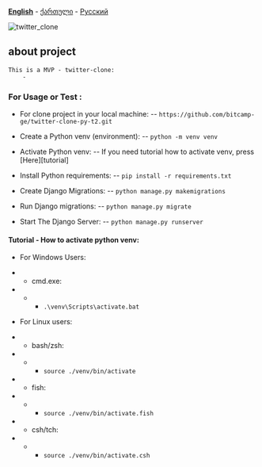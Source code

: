 **[English][en]** - [ქართული][ge] - [Русский][ru]

![twitter_clone](https://as2.ftcdn.net/v2/jpg/04/55/65/69/1000_F_455656949_lOgZhle5nMrzDJdoUMpZU0CH3CHWGprt.jpg)

## about project
    This is a MVP - twitter-clone:
        - 


### For Usage or Test :
- For clone project in your local machine:
-- `https://github.com/bitcamp-ge/twitter-clone-py-t2.git`

- Create a Python venv (environment):
-- `python -m venv venv`

- Activate Python venv:
-- If you need tutorial how to activate venv, press [Here][tutorial]

- Install Python requirements:
-- `pip install -r requirements.txt`

- Create Django Migrations:
-- `python manage.py makemigrations`

- Run Django migrations:
-- `python manage.py migrate`

- Start The Django Server:
-- `python manage.py runserver`


#### Tutorial - How to activate python venv:

- For Windows Users:

- - cmd.exe:

- - - `.\venv\Scripts\activate.bat`

- For Linux users:

- - bash/zsh:

- - - `source ./venv/bin/activate`

- - fish:

- - - `source ./venv/bin/activate.fish`

- - csh/tch:

- - - `source ./venv/bin/activate.csh`





[en]: https://github.com/bitcamp-group-2/twitter-clone-py-t2#readme
[ge]: readme.ge.md
[ru]: readme.ru.md